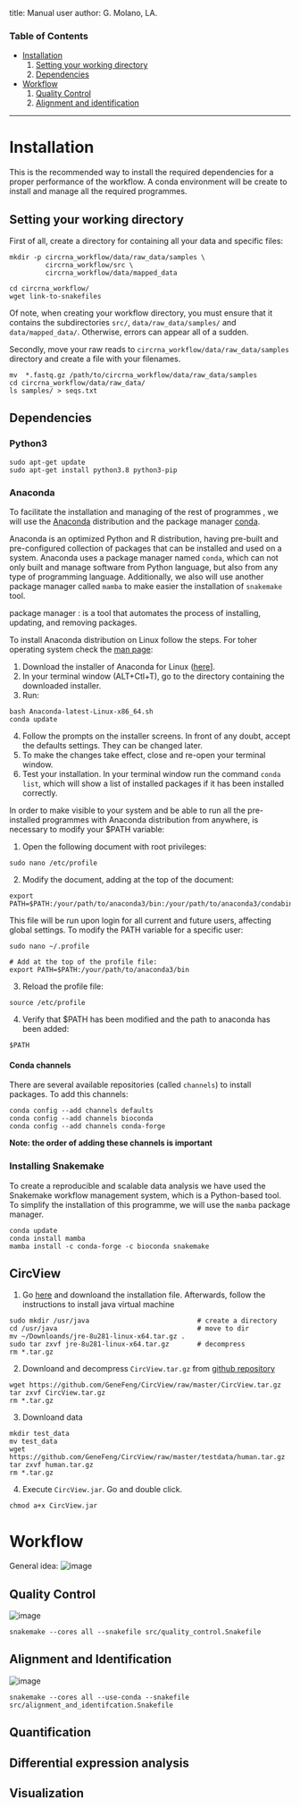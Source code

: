 
title: Manual user
author: G. Molano, LA.


### Table of Contents
* [Installation](#installation)
  1. [Setting your working directory](setting-your-working-directory)
  2. [Dependencies](#dependencies)
* [Workflow](#workflow)
  1. [Quality Control](#quality-control)
  2. [Alignment and identification](#alignment-and-identification)

***

# Installation
This is the recommended way to install the required dependencies for a proper performance of the workflow. A conda environment  will be create to install and manage all the required programmes.

## Setting your working directory
First of all, create a directory for containing all your data and specific files:
```{bash}
mkdir -p circrna_workflow/data/raw_data/samples \
         circrna_workflow/src \
         circrna_workflow/data/mapped_data 

cd circrna_workflow/
wget link-to-snakefiles
```
Of note, when creating your workflow directory, you must ensure that it contains the subdirectories  `src/`, `data/raw_data/samples/` and `data/mapped_data/`. Otherwise, errors can appear all of a sudden.

Secondly, move your raw reads to `circrna_workflow/data/raw_data/samples` directory and create a file with your filenames.
```{bash}
mv  *.fastq.gz /path/to/circrna_workflow/data/raw_data/samples
cd circrna_workflow/data/raw_data/
ls samples/ > seqs.txt
```

## Dependencies
### Python3
```{bash}
sudo apt-get update
sudo apt-get install python3.8 python3-pip
```

### Anaconda
To facilitate the installation and managing of the rest of programmes , we will use the [Anaconda](https://www.anaconda.com/) distribution and the package manager [conda](https://conda.io/projects/conda/en/latest/index.html).

Anaconda is an optimized Python and R distribution, having pre-built and pre-configured collection of packages that can be installed and used on a system. Anaconda uses a package manager named `conda`, which can not only built and manage software from Python language, but also from any type of programming language. Additionally, we also will use another package manager called `mamba` to make easier the installation of `snakemake` tool.

package manager
: is a tool that automates the process of installing, updating, and removing packages.

To install Anaconda distribution on Linux follow the steps. For toher operating system check the [man page](https://conda.io/projects/conda/en/latest/user-guide/install/linux.html):
1. Download the installer of Anaconda for Linux ([here](https://www.anaconda.com/products/individual)].
2. In your terminal window (ALT+Ctl+T), go to the directory containing the downloaded installer.
3. Run:
```{bash}
bash Anaconda-latest-Linux-x86_64.sh
conda update
```
4. Follow the prompts on the installer screens. In front of any doubt, accept the defaults settings. They can be changed later.
5. To make the changes take effect, close and re-open your terminal window.
6. Test your installation. In your terminal window run the command `conda list`, which will show a list of installed packages if it has been installed correctly.

In order to make visible to your system and be able to run all the pre-installed programmes with Anaconda distribution from anywhere, is necessary to modify your $PATH variable:
1. Open the following document with root privileges:
```{bash}
sudo nano /etc/profile
```
2. Modify the document, adding at the top of the document:
```{bash}
export PATH=$PATH:/your/path/to/anaconda3/bin:/your/path/to/anaconda3/condabin
```
This file will be run upon login for all current and future users, affecting global settings. To modify the PATH variable for a specific user:
```{bash}
sudo nano ~/.profile

# Add at the top of the profile file:
export PATH=$PATH:/your/path/to/anaconda3/bin
```
3. Reload the profile file:
```{bash}
source /etc/profile
```
4. Verify that $PATH has been modified and the path to anaconda has been added:
```
$PATH
```
#### Conda channels
There are several available repositories (called `channels`) to install packages. To add this channels:
```{bash}
conda config --add channels defaults
conda config --add channels bioconda
conda config --add channels conda-forge
```
**Note: the order of adding these channels is important**

### Installing Snakemake
To create a reproducible and scalable data analysis we have used the Snakemake workflow management system, which is a Python-based tool. To simplify the installation of this programme, we will use the `mamba` package manager.

```{bash}
conda update
conda install mamba
mamba install -c conda-forge -c bioconda snakemake
```

## CircView

1. Go [here](https://www.java.com/es/download/linux_manual.jsp) and downloand the installation file. Afterwards, follow the instructions to install java virtual machine
```{bash}
sudo mkdir /usr/java                           # create a directory
cd /usr/java                                   # move to dir
mv ~/Downloands/jre-8u281-linux-x64.tar.gz .  
sudo tar zxvf jre-8u281-linux-x64.tar.gz       # decompress
rm *.tar.gz
```
2. Downloand and decompress `CircView.tar.gz` from [github repository](https://github.com/GeneFeng/CircView)
```{bash}
wget https://github.com/GeneFeng/CircView/raw/master/CircView.tar.gz
tar zxvf CircView.tar.gz
rm *.tar.gz
```
3. Downloand data
```{bash}
mkdir test_data
mv test_data
wget https://github.com/GeneFeng/CircView/raw/master/testdata/human.tar.gz
tar zxvf human.tar.gz
rm *.tar.gz
```
4. Execute `CircView.jar`. Go and double click.
```{bash}
chmod a+x CircView.jar
```

# Workflow
General idea:
![image](docs/images/flow_chart.png)
## Quality Control
![image](docs/images/dag_quality.svg)

```{bash}
snakemake --cores all --snakefile src/quality_control.Snakefile
```
## Alignment and Identification
![image](docs/images/dag_aln.svg)
```{bash}
snakemake --cores all --use-conda --snakefile src/alignment_and_identifcation.Snakefile
```
## Quantification
## Differential expression analysis
## Visualization
